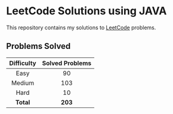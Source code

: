 # LeetCode Solutions using JAVA

This repository contains my solutions to [LeetCode](https://leetcode.com/) problems.

## Problems Solved

| Difficulty | Solved Problems |
|:----------:|:---------------:|
|    Easy    |       90        |
|   Medium   |       103       |
|    Hard    |       10        |
| **Total**  |     **203**     |
